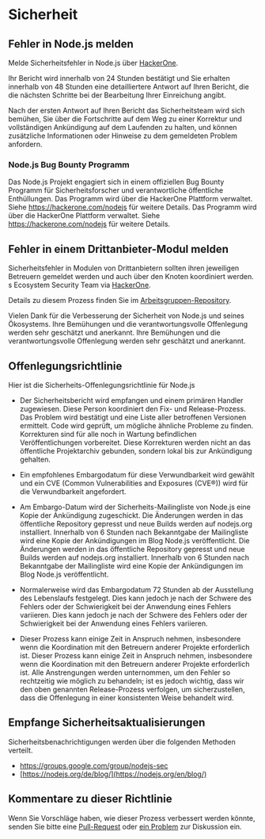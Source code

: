 # Sicherheit

## Fehler in Node.js melden

Melde Sicherheitsfehler in Node.js über [HackerOne](https://hackerone.com/nodejs).

Ihr Bericht wird innerhalb von 24 Stunden bestätigt und Sie erhalten innerhalb von 48 Stunden eine detailliertere Antwort auf Ihren Bericht, die die nächsten Schritte bei der Bearbeitung Ihrer Einreichung angibt.

Nach der ersten Antwort auf Ihren Bericht das Sicherheitsteam wird sich bemühen, Sie über die Fortschritte auf dem Weg zu einer Korrektur und vollständigen Ankündigung auf dem Laufenden zu halten, und können zusätzliche Informationen oder Hinweise zu dem gemeldeten Problem anfordern.

### Node.js Bug Bounty Programm

Das Node.js Projekt engagiert sich in einem offiziellen Bug Bounty Programm für Sicherheitsforscher und verantwortliche öffentliche Enthüllungen.  Das Programm wird über die HackerOne Plattform verwaltet. Siehe <https://hackerone.com/nodejs> für weitere Details.  Das Programm wird über die HackerOne Plattform verwaltet. Siehe <https://hackerone.com/nodejs> für weitere Details.

## Fehler in einem Drittanbieter-Modul melden

Sicherheitsfehler in Modulen von Drittanbietern sollten ihren jeweiligen Betreuern gemeldet werden und auch über den Knoten koordiniert werden. s Ecosystem Security Team via [HackerOne](https://hackerone.com/nodejs-ecosystem).

Details zu diesem Prozess finden Sie im [Arbeitsgruppen-Repository](https://github.com/nodejs/security-wg/blob/HEAD/processes/third_party_vuln_process.md).

Vielen Dank für die Verbesserung der Sicherheit von Node.js und seines Ökosystems. Ihre Bemühungen und die verantwortungsvolle Offenlegung werden sehr geschätzt und anerkannt. Ihre Bemühungen und die verantwortungsvolle Offenlegung werden sehr geschätzt und anerkannt.

## Offenlegungsrichtlinie

Hier ist die Sicherheits-Offenlegungsrichtlinie für Node.js

* Der Sicherheitsbericht wird empfangen und einem primären Handler zugewiesen. Diese Person koordiniert den Fix- und Release-Prozess. Das Problem wird bestätigt und eine Liste aller betroffenen Versionen ermittelt. Code wird geprüft, um mögliche ähnliche Probleme zu finden. Korrekturen sind für alle noch in Wartung befindlichen Veröffentlichungen vorbereitet. Diese Korrekturen werden nicht an das öffentliche Projektarchiv gebunden, sondern lokal bis zur Ankündigung gehalten.

* Ein empfohlenes Embargodatum für diese Verwundbarkeit wird gewählt und ein CVE (Common Vulnerabilities and Exposures (CVE®)) wird für die Verwundbarkeit angefordert.

* Am Embargo-Datum wird der Sicherheits-Mailingliste von Node.js eine Kopie der Ankündigung zugeschickt. Die Änderungen werden in das öffentliche Repository gepresst und neue Builds werden auf nodejs.org installiert. Innerhalb von 6 Stunden nach Bekanntgabe der Mailingliste wird eine Kopie der Ankündigungen im Blog Node.js veröffentlicht. Die Änderungen werden in das öffentliche Repository gepresst und neue Builds werden auf nodejs.org installiert. Innerhalb von 6 Stunden nach Bekanntgabe der Mailingliste wird eine Kopie der Ankündigungen im Blog Node.js veröffentlicht.

* Normalerweise wird das Embargodatum 72 Stunden ab der Ausstellung des Lebenslaufs festgelegt. Dies kann jedoch je nach der Schwere des Fehlers oder der Schwierigkeit bei der Anwendung eines Fehlers variieren. Dies kann jedoch je nach der Schwere des Fehlers oder der Schwierigkeit bei der Anwendung eines Fehlers variieren.

* Dieser Prozess kann einige Zeit in Anspruch nehmen, insbesondere wenn die Koordination mit den Betreuern anderer Projekte erforderlich ist. Dieser Prozess kann einige Zeit in Anspruch nehmen, insbesondere wenn die Koordination mit den Betreuern anderer Projekte erforderlich ist. Alle Anstrengungen werden unternommen, um den Fehler so rechtzeitig wie möglich zu behandeln; ist es jedoch wichtig, dass wir den oben genannten Release-Prozess verfolgen, um sicherzustellen, dass die Offenlegung in einer konsistenten Weise behandelt wird.

## Empfange Sicherheitsaktualisierungen

Sicherheitsbenachrichtigungen werden über die folgenden Methoden verteilt.

* <https://groups.google.com/group/nodejs-sec>
* [https://nodejs.org/de/blog/](https://nodejs.org/en/blog/)

## Kommentare zu dieser Richtlinie

Wenn Sie Vorschläge haben, wie dieser Prozess verbessert werden könnte, senden Sie bitte eine [Pull-Request](https://github.com/nodejs/nodejs.org) oder [ein Problem](https://github.com/nodejs/security-wg/issues/new) zur Diskussion ein.

